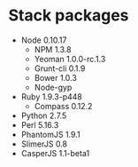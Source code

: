 # Stack packages

  * Node 0.10.17
    * NPM 1.3.8
    * Yeoman 1.0.0-rc.1.3
    * Grunt-cli 0.1.9
    * Bower 1.0.3
    * Node-gyp
  * Ruby 1.9.3-p448
    * Compass 0.12.2
  * Python 2.7.5
  * Perl 5.16.3
  * PhantomJS 1.9.1
  * SlimerJS 0.8
  * CasperJS 1.1-beta1
